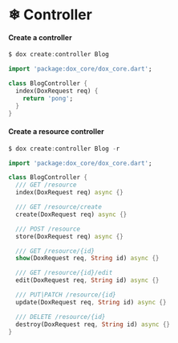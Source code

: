 # ❄ Controller

#### Create a controller

```dart
$ dox create:controller Blog
```

```dart
import 'package:dox_core/dox_core.dart';

class BlogController {
  index(DoxRequest req) {
    return 'pong';
  }
}
```

#### Create a resource controller

```dart
$ dox create:controller Blog -r
```

```dart
import 'package:dox_core/dox_core.dart';

class BlogController {
  /// GET /resource
  index(DoxRequest req) async {}

  /// GET /resource/create
  create(DoxRequest req) async {}

  /// POST /resource
  store(DoxRequest req) async {}

  /// GET /resource/{id}
  show(DoxRequest req, String id) async {}

  /// GET /resource/{id}/edit
  edit(DoxRequest req, String id) async {}

  /// PUT|PATCH /resource/{id}
  update(DoxRequest req, String id) async {}

  /// DELETE /resource/{id}
  destroy(DoxRequest req, String id) async {}
}
```

